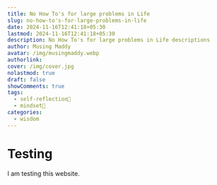 ```yaml
---
title: No How To's for large problems in Life
slug: no-how-to's-for-large-problems-in-life
date: 2024-11-16T12:41:18+05:30
lastmod: 2024-11-16T12:41:18+05:30
description: No How To's for large problems in Life descriptions
author: Musing Maddy
avatar: /img/musingmaddy.webp
authorlink: 
cover: /img/cover.jpg
nolastmod: true
draft: false
showComments: true
tags:
  - self-reflection💭
  - mindset🧠
categories:
  - wisdom
---
```

# Testing

I am testing this website.